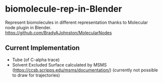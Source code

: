 # biomolecule-rep-in-Blender

Represent biomolecules in different representation thanks to Molecular node plugin in Blender. https://github.com/BradyAJohnston/MolecularNodes

## Current Implementation
- Tube (of C-alpha trace)
- Solvent Excluded Surface calculated by MSMS (https://ccsb.scripps.edu/msms/documentation/) (currently not possible to draw for trajectories)
